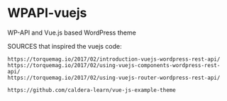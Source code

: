 # WPAPI-vuejs
WP-API and Vue.js based WordPress theme

SOURCES that inspired the vuejs code:

    https://torquemag.io/2017/02/introduction-vuejs-wordpress-rest-api/
    https://torquemag.io/2017/02/using-vuejs-components-wordpress-rest-api/
    https://torquemag.io/2017/02/using-vuejs-router-wordpress-rest-api/

    https://github.com/caldera-learn/vue-js-example-theme